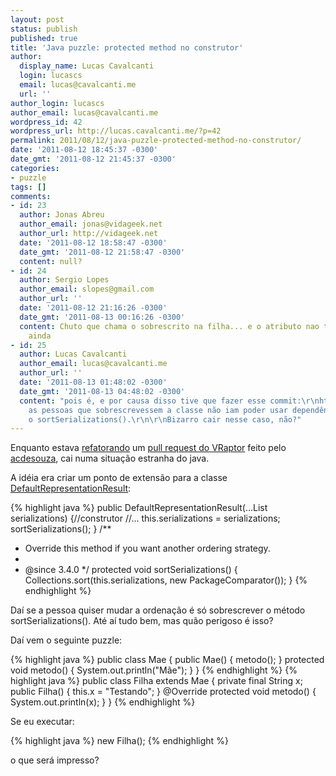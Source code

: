 ```yaml
---
layout: post
status: publish
published: true
title: 'Java puzzle: protected method no construtor'
author:
  display_name: Lucas Cavalcanti
  login: lucascs
  email: lucas@cavalcanti.me
  url: ''
author_login: lucascs
author_email: lucas@cavalcanti.me
wordpress_id: 42
wordpress_url: http://lucas.cavalcanti.me/?p=42
permalink: 2011/08/12/java-puzzle-protected-method-no-construtor/
date: '2011-08-12 18:45:37 -0300'
date_gmt: '2011-08-12 21:45:37 -0300'
categories:
- puzzle
tags: []
comments:
- id: 23
  author: Jonas Abreu
  author_email: jonas@vidageek.net
  author_url: http://vidageek.net
  date: '2011-08-12 18:58:47 -0300'
  date_gmt: '2011-08-12 21:58:47 -0300'
  content: null?
- id: 24
  author: Sergio Lopes
  author_email: slopes@gmail.com
  author_url: ''
  date: '2011-08-12 21:16:26 -0300'
  date_gmt: '2011-08-13 00:16:26 -0300'
  content: Chuto que chama o sobrescrito na filha... e o atributo nao tera sido setado
    ainda
- id: 25
  author: Lucas Cavalcanti
  author_email: lucas@cavalcanti.me
  author_url: ''
  date: '2011-08-13 01:48:02 -0300'
  date_gmt: '2011-08-13 04:48:02 -0300'
  content: "pois é, e por causa disso tive que fazer esse commit:\r\nhttps://github.com/caelum/vraptor/commit/45772be44c5a4660e074ee9b43cfc59e8aa6f9a0\r\n\r\nsenão
    as pessoas que sobrescrevessem a classe não iam poder usar dependências para implementar
    o sortSerializations().\r\n\r\nBizarro cair nesse caso, não?"
---
```

<p>Enquanto estava <a href="https://github.com/caelum/vraptor/commit/58535af3c904aa2819fcc827eb8bb4aed5cf0405">refatorando</a> um <a href="https://github.com/caelum/vraptor/pull/377">pull request do VRaptor</a> feito pelo <a href="https://github.com/acdesouza">acdesouza</a>, cai numa situação estranha do java.</p>
<p>A idéia era criar um ponto de extensão para a classe <a href="https://github.com/caelum/vraptor/blob/master/vraptor-core/src/main/java/br/com/caelum/vraptor/serialization/DefaultRepresentationResult.java">DefaultRepresentationResult</a>:</p>

{% highlight java %}
public DefaultRepresentationResult(...List<Serialization> serializations) {//construtor
    //...
    this.serializations = serializations;
    sortSerializations();
}
 /**
   * Override this method if you want another ordering strategy.
   *
   * @since 3.4.0
   */
protected void sortSerializations() {
       Collections.sort(this.serializations, new PackageComparator());
}
{% endhighlight %}

<p>Daí se a pessoa quiser mudar a ordenação é só sobrescrever o método sortSerializations(). Até aí tudo bem, mas quão perigoso é isso?</p>
<p>Daí vem o seguinte puzzle:</p>

{% highlight java %}
public class Mae {
    public Mae() {
         metodo();
    }
    protected void metodo() {
        System.out.println("Mãe");
    }
}
{% endhighlight %}
{% highlight java %}
public class Filha extends Mae {
   private final String x;
   public Filha() {
        this.x = "Testando";
   }
   @Override
   protected void metodo() {
       System.out.println(x);
   }
}
{% endhighlight %}
<p>Se eu executar:</p>
{% highlight java %}
new Filha();
{% endhighlight %}
<p>o que será impresso?</p>
